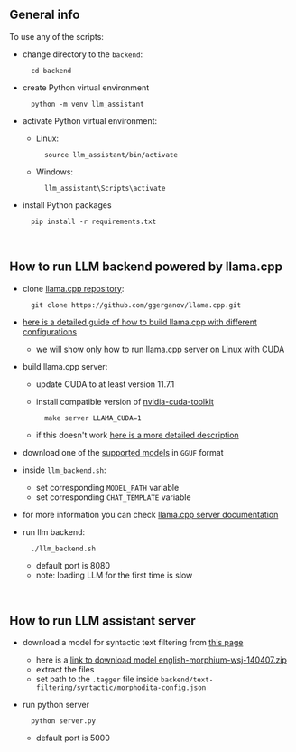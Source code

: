 ## General info

To use any of the scripts:
- change directory to the `backend`:

        cd backend


- create Python virtual environment

        python -m venv llm_assistant

- activate Python virtual environment:
    - Linux:
    
            source llm_assistant/bin/activate
    - Windows:

            llm_assistant\Scripts\activate

- install Python packages

        pip install -r requirements.txt

<br/>

## How to run LLM backend powered by llama.cpp

- clone [llama.cpp repository](https://github.com/ggerganov/llama.cpp):

        git clone https://github.com/ggerganov/llama.cpp.git

- [here is a detailed guide of how to build llama.cpp with different configurations](https://github.com/ggerganov/llama.cpp?tab=readme-ov-file#build)
    - we will show only how to run llama.cpp server on Linux with CUDA

- build llama.cpp server:
    - update CUDA to at least version 11.7.1
    - install compatible version of [nvidia-cuda-toolkit](https://developer.nvidia.com/cuda-downloads)

            make server LLAMA_CUDA=1
    - if this doesn't work [here is a more detailed description](https://github.com/ggerganov/llama.cpp?tab=readme-ov-file#cuda)

- download one of the [supported models](https://github.com/ggerganov/llama.cpp#description) in `GGUF` format

- inside `llm_backend.sh`:
    - set corresponding `MODEL_PATH` variable
    - set corresponding `CHAT_TEMPLATE` variable

- for more information you can check [llama.cpp server documentation](https://github.com/ggerganov/llama.cpp/blob/master/examples/server/README.md)

- run llm backend:

        ./llm_backend.sh
    - default port is 8080
    - note: loading LLM for the first time is slow

<br/>

## How to run LLM assistant server
- download a model for syntactic text filtering from [this page](https://lindat.mff.cuni.cz/repository/xmlui/handle/11858/00-097C-0000-0023-68D9-0)
    - here is a [link to download model english-morphium-wsj-140407.zip](https://lindat.mff.cuni.cz/repository/xmlui/bitstream/handle/11858/00-097C-0000-0023-68D9-0/english-morphium-wsj-140407.zip?sequence=3&isAllowed=y)
    - extract the files
    - set path to the `.tagger` file inside `backend/text-filtering/syntactic/morphodita-config.json`

- run python server

        python server.py
    - default port is 5000